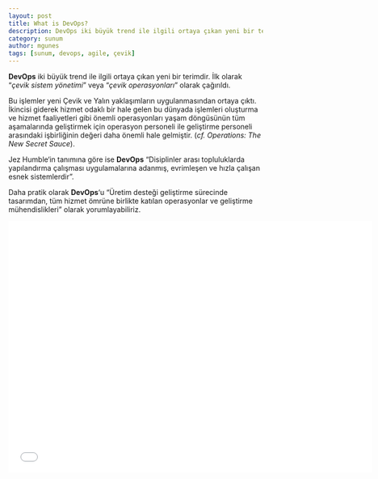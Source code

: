 ```yaml
---
layout: post
title: What is DevOps?
description: DevOps iki büyük trend ile ilgili ortaya çıkan yeni bir terimdir.
category: sunum
author: mgunes
tags: [sunum, devops, agile, çevik]
---
```

**DevOps** iki büyük trend ile ilgili ortaya çıkan yeni bir terimdir. İlk olarak “_çevik sistem yönetimi_” veya “_çevik operasyonları_” olarak çağırıldı.

Bu işlemler yeni Çevik ve Yalın yaklaşımların uygulanmasından ortaya çıktı. İkincisi giderek hizmet odaklı bir hale gelen bu dünyada işlemleri oluşturma ve hizmet faaliyetleri gibi önemli operasyonları yaşam döngüsünün tüm aşamalarında geliştirmek için operasyon personeli ile geliştirme personeli arasındaki işbirliğinin değeri daha önemli hale gelmiştir. (_cf. Operations: The New Secret Sauce_).

Jez Humble‘in tanımına göre ise **DevOps** “Disiplinler arası topluluklarda yapılandırma çalışması uygulamalarına adanmış, evrimleşen ve hızla çalışan esnek sistemlerdir”.

Daha pratik olarak **DevOps**‘u “Üretim desteği geliştirme sürecinde tasarımdan, tüm hizmet ömrüne birlikte katılan operasyonlar ve geliştirme mühendislikleri” olarak yorumlayabiliriz.

<iframe src="//www.slideshare.net/slideshow/embed_code/41698721" width="720" height="498" frameborder="0" marginwidth="0" marginheight="0" scrolling="no"></iframe>